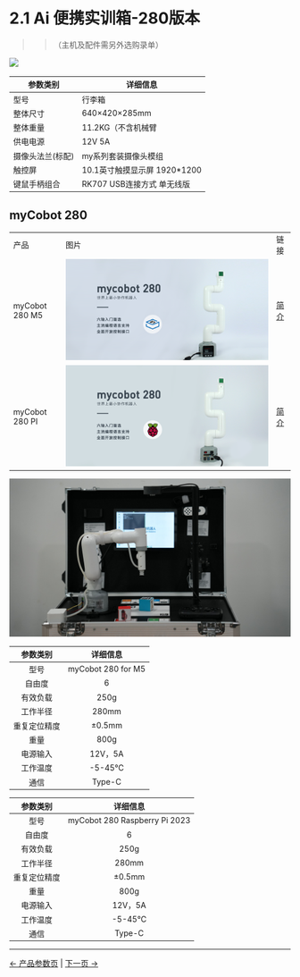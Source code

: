 # 2.1 Ai 便携实训箱-280版本

>>（主机及配件需另外选购录单）

![](../resources/2-ProductFeature/2.1/2-1.png)

| 参数类别  | 详细信息                                       |
|------------------|-----------------------------------------------------------------------------|
| 型号             | 行李箱        |
| 整体尺寸               |640×420×285mm                           |
| 整体重量             | 11.2KG（不含机械臂                               |
|       供电电源       | 	12V 5A |
| 摄像头法兰(标配)             | 	my系列套装摄像头模组                          |
| 触控屏         | 	10.1英寸触摸显示屏 1920*1200                           |
| 键鼠手柄组合           | RK707 USB连接方式 单无线版                   |

## myCobot 280

<table>
<tr>
    <td> 产品 </td>
    <td>图片</td>
    <td>链接</td>
</tr>
<tr>
    <td>myCobot 280 M5</td>
    <td> <img src="../resources/2-ProductFeature/2.1/2-2.png"></td>
    <td><a href="https://docs.elephantrobotics.com/docs/mycobot_280_m5_cn/">简介</a></td>
</tr>
<tr>
    <td>myCobot 280 PI</td>
    <td> <img src="../resources/2-ProductFeature/2.1/2-3.png"></td>
    <td><a href="https://docs.elephantrobotics.com/docs/mycobot_280_m5_en/">简介</a></td>
</tr>
</table>

![](../resources/2-ProductFeature/2.1/2-4.png)

| 参数类别       | 详细信息 |
| :-----------: | :---------: |
| 型号         | myCobot 280 for M5 |
| 自由度       | 6          |
| 有效负载     | 250g       |
| 工作半径     | 280mm      |
| 重复定位精度 | ±0.5mm  |
| 重量         | 800g       |
| 电源输入     | 12V，5A       |
| 工作温度     | -5-45℃     |
| 通信         | Type-C     |


| 参数类别       | 详细信息 |
| :-----------: | :---------: |
| 型号         | myCobot 280 Raspberry Pi 2023 |
| 自由度       | 6          |
| 有效负载     | 250g       |
| 工作半径     | 280mm      |
| 重复定位精度 | ±0.5mm  |
| 重量         | 800g       |
| 电源输入     | 12V，5A       |
| 工作温度     | -5-45℃     |
| 通信         | Type-C     |

---

[← 产品参数页](/README.md) | [下一页 →](./2.2-270_version.md)
